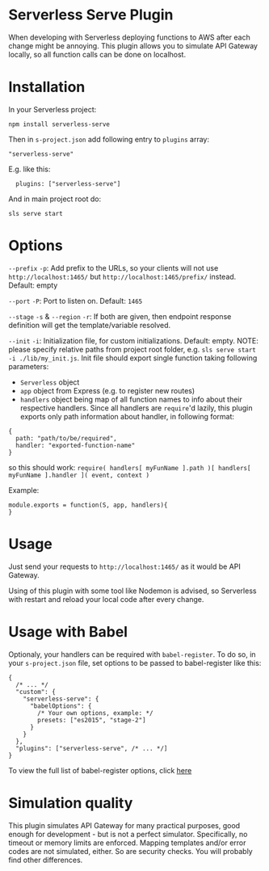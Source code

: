Serverless Serve Plugin
=============================

When developing with Serverless deploying functions to AWS after each change might be annoying. This plugin allows you to simulate API Gateway locally, so all function calls can be done on localhost.

Installation
============

In your Serverless project:

```
npm install serverless-serve
```

Then in `s-project.json` add following entry to `plugins` array:

```
"serverless-serve"
```

E.g. like this:
```
  plugins: ["serverless-serve"]
```

And in main project root do:

```
sls serve start
```

Options
=======

`--prefix` `-p`: Add prefix to the URLs, so your clients will not use `http://localhost:1465/` but `http://localhost:1465/prefix/` instead. Default: empty

`--port` `-P`: Port to listen on. Default: `1465`

`--stage` `-s` & `--region` `-r`: If both are given, then endpoint response definition will get the template/variable resolved.

`--init` `-i`: Initialization file, for custom initializations. Default: empty. NOTE: please specify relative paths from project root folder, e.g. `sls serve start -i ./lib/my_init.js`. Init file should export single function taking following parameters:
- `Serverless` object
- `app` object from Express (e.g. to register new routes)
- `handlers` object being map of all function names to info about their respective handlers. Since all handlers are `require`'d lazily, this plugin exports only path information about handler, in following format:
```
{
  path: "path/to/be/required",
  handler: "exported-function-name"
}
```

so this should work: `require( handlers[ myFunName ].path )[ handlers[ myFunName ].handler ]( event, context )`

Example:

```
module.exports = function(S, app, handlers){
}
```

Usage
=====

Just send your requests to `http://localhost:1465/` as it would be API Gateway.

Using of this plugin with some tool like Nodemon is advised, so Serverless with restart and reload your local code after every change.

Usage with Babel
================

Optionaly, your handlers can be required with `babel-register`.
To do so, in your `s-project.json` file, set options to be passed to babel-register like this:
```
{
  /* ... */
  "custom": {
    "serverless-serve": {
      "babelOptions": {
        /* Your own options, example: */
        presets: ["es2015", "stage-2"]
      }
    }
  },
  "plugins": ["serverless-serve", /* ... */]
}
```
To view the full list of babel-register options, click [here](https://babeljs.io/docs/usage/require/)

Simulation quality
==================

This plugin simulates API Gateway for many practical purposes, good enough for development - but is not a perfect simulator. Specifically, no timeout or memory limits are enforced. Mapping templates and/or error codes are not simulated, either. So are security checks. You will probably find other differences.

